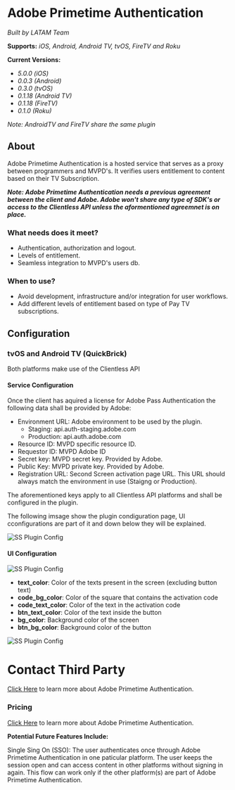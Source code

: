 
# Adobe Primetime Authentication 

*Built by LATAM Team*

**Supports:** *iOS, Android, Android TV, tvOS, FireTV and Roku*

**Current Versions:**
- *5.0.0 (iOS)*
- *0.0.3 (Android)*
- *0.3.0 (tvOS)*
- *0.1.18 (Android TV)*
- *0.1.18 (FireTV)*
- *0.1.0 (Roku)*
 
*Note: AndroidTV and FireTV share the same plugin*

## About

Adobe Primetime Authentication is a hosted service that serves as a proxy between programmers and MVPD's. It verifies users entitlement to content based on their TV Subscription.

***Note: Adobe Primetime Authentication needs a previous agreement between the client and Adobe. Adobe won't share any type of SDK's or access to the Clientless API unless the aformentioned agreemnet is on place.***

### What needs does it meet?

- Authentication, authorization and logout.
- Levels of entitlement.
- Seamless integration to MVPD's users db.

### When to use?

- Avoid development, infrastructure and/or integration for user workflows.
- Add different levels of entitlement based on type of Pay TV subscriptions.



## Configuration

### tvOS and Android TV (QuickBrick)

Both platforms make use of the Clientless API

#### Service Configuration
Once the client has aquired a license for Adobe Pass Authentication the following data shall be provided by Adobe:

- Environment URL: Adobe environment to be used by the plugin.
  - Staging: api.auth-staging.adobe.com
  - Production: api.auth.adobe.com
- Resource ID: MVPD specific resource ID.
- Requestor ID: MVPD Adobe ID
- Secret key: MVPD secret key. Provided by Adobe.
- Public Key: MVPD private key. Provided by Adobe.
- Registration URL: Second Screen activation page URL. This URL should always match the environment in use (Staigng or Production).




The aforementioned keys apply to all Clientless API platforms and shall be configured in the plugin. 


The following imsage show the plugin condiguration page, UI cconfigurations are part of it and down below they will be explained.

![SS Plugin Config](https://raw.githubusercontent.com/applicaster/latam-product-documentation/master/Adobe/ss_1.png)

#### UI Configuration

![SS Plugin Config](https://raw.githubusercontent.com/applicaster/latam-product-documentation/master/Adobe/ss_3.png)
- **text_color**: Color of the texts present in the screen (excluding button text)
- **code_bg_color**: Color of the square that contains the activation code
- **code_text_color**: Color of the text in the activation code
- **btn_text_color**: Color of the text inside the button
- **bg_color**: Background color of the screen
- **btn_bg_color**: Background color of the button

![SS Plugin Config](https://raw.githubusercontent.com/applicaster/latam-product-documentation/master/Adobe/ss_2.png)

# Contact Third Party
[Click Here](http://tve.helpdocsonline.com/home) to learn more about Adobe Primetime Authentication. 


### Pricing

[Click Here](https://www.adobe.com/request-consultation/experience-cloud.html) to learn more about Adobe Primetime Authentication. 


**Potential Future Features Include:**

Single Sing On (SSO): The user authenticates once through Adobe Primetime Authentication in one paticular platform. The user keeps the session open and can access content in other platforms without signing in again. This flow can work only if the other platform(s) are part of Adobe Primetime Authentication.